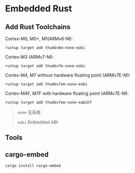 # Embedded Rust

## Add Rust Toolchains

Cortex-M0, M0+, M1(ARMv6-M):

```shell
rustup target add thumbv6m-none-eabi
```

Cortex-M3 (ARMv7-M):

```shell
rustup target add thumbv7m-none-eabi
```

Cortex-M4, M7 without hardware floating point (ARMv7E-M):

```shell
rustup target add thumbv7em-none-eabi
```

Cortex-M4F, M7F with hardware floating point (ARMv7E-M):

```shell
rustup target add thumbv7em-none-eabihf
```

> `none` 无系统
> 
> `eabi` Embedded ABI

## Tools

## cargo-embed

```shell
cargo install cargo-embed
```